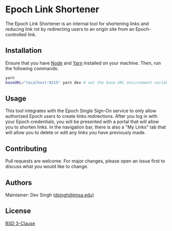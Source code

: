 # Epoch Link Shortener

The Epoch Link Shortener is an internal tool for shortening links and reducing link rot by redirecting users to an origin site from an Epoch-controlled link.

## Installation

Ensure that you have [Node](https://nodejs.org/en/) and [Yarn](https://yarnpkg.com/) installed on your machine. Then, run the following commands:

```bash
yarn
baseURL="localhost:9215" yarn dev # set the base URL environment variable for HTML formatting
```

## Usage

This tool integrates with the Epoch Single Sign-On service to only allow authorized Epoch users to create links redirections. After you log in with your Epoch credentials, you will be presented with a portal that will allow you to shorten links. In the navigation bar, there is also a "My Links" tab that will allow you to delete or edit any links you have previously made. 

## Contributing
Pull requests are welcome. For major changes, please open an issue first to discuss what you would like to change.

## Authors
Maintainer: Dev Singh (<dsingh@imsa.edu>)

## License
[BSD 3-Clause](https://github.com/epochml/link-shortener/blob/master/LICENSE)
